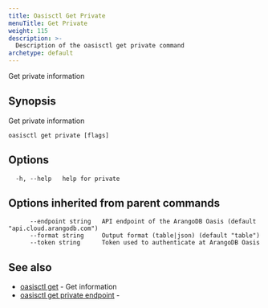 ```yaml
---
title: Oasisctl Get Private
menuTitle: Get Private
weight: 115
description: >-
  Description of the oasisctl get private command
archetype: default
---
```

Get private information

## Synopsis

Get private information

```
oasisctl get private [flags]
```

## Options

```
  -h, --help   help for private
```

## Options inherited from parent commands

```
      --endpoint string   API endpoint of the ArangoDB Oasis (default "api.cloud.arangodb.com")
      --format string     Output format (table|json) (default "table")
      --token string      Token used to authenticate at ArangoDB Oasis
```

## See also

* [oasisctl get](_index.md)	 - Get information
* [oasisctl get private endpoint](get-private-endpoint.md)	 - 

